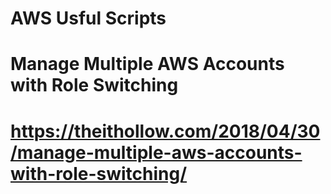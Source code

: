 # AWS Usful Scripts
# Manage Multiple AWS Accounts with Role Switching
# https://theithollow.com/2018/04/30/manage-multiple-aws-accounts-with-role-switching/

